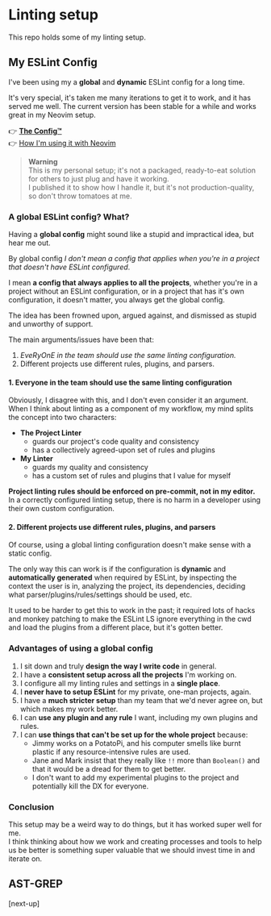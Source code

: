 # Linting setup

This repo holds some of my linting setup.

## My ESLint Config

I've been using my a **global** and **dynamic** ESLint config for a long time.

It's very special, it's taken me many iterations to get it to work, and it has served me well.
The current version has been stable for a while and works great in my Neovim setup.

👉 [**The Config™**](./eslint)
\
👉 [How I'm using it with Neovim](https://github.com/3rd/config/blob/master/home/dotfiles/nvim/lua/modules/language-support/lsp.lua#L216)

> **Warning**
\
This is my personal setup; it's not a packaged, ready-to-eat solution for others to just plug and have it working.
\
I published it to show how I handle it, but it's not production-quality, so don't throw tomatoes at me.

### A global ESLint config? What?

Having a **global config** might sound like a stupid and impractical idea, but hear me out.

By global config *I don't mean a config that applies when you're in a project that doesn't have ESLint configured*.

I mean **a config that always applies to all the projects**, whether you're in a project without an ESLint configuration,
or in a project that has it's own configuration, it doesn't matter, you always get the global config.

The idea has been frowned upon, argued against, and dismissed as stupid and unworthy of support.

The main arguments/issues have been that:
1. *EveRyOnE in the team should use the same linting configuration.*
2. Different projects use different rules, plugins, and parsers.

#### 1. **Everyone in the team should use the same linting configuration**

Obviously, I disagree with this, and I don't even consider it an argument.
\
When I think about linting as a component of my workflow, my mind splits the concept into two characters:
- **The Project Linter**
    - guards our project's code quality and consistency
    - has a collectively agreed-upon set of rules and plugins
- **My Linter**
    - guards my quality and consistency
    - has a custom set of rules and plugins that I value for myself

**Project linting rules should be enforced on pre-commit, not in my editor.**
\
In a correctly configured linting setup, there is no harm in a developer using their own custom configuration.

#### 2. Different projects use different rules, plugins, and parsers

Of course, using a global linting configuration doesn't make sense with a static config.

The only way this can work is if the configuration is **dynamic** and **automatically generated** when required by ESLint, by inspecting the context the user is in,
analyzing the project, its dependencies, deciding what parser/plugins/rules/settings should be used, etc.

It used to be harder to get this to work in the past; it required lots of hacks and monkey patching to make the ESLint LS ignore everything in the cwd and load the plugins from a different place, but it's gotten better.


### Advantages of using a global config

1. I sit down and truly **design the way I write code** in general.
2. I have a **consistent setup across all the projects** I'm working on.
3. I configure all my linting rules and settings in a **single place**.
4. I **never have to setup ESLint** for my private, one-man projects, again.
5. I have a **much stricter setup** than my team that we'd never agree on, but which makes my work better.
6. I can **use any plugin and any rule** I want, including my own plugins and rules.
7. I can **use things that can't be set up for the whole project** because:
    - Jimmy works on a PotatoPi, and his computer smells like burnt plastic if any resource-intensive rules are used.
    - Jane and Mark insist that they really like `!!` more than `Boolean()` and that it would be a dread for them to get better.
    - I don't want to add my experimental plugins to the project and potentially kill the DX for everyone.

### Conclusion

This setup may be a weird way to do things, but it has worked super well for me.
\
I think thinking about how we work and creating processes and tools to help us be better is something super valuable
that we should invest time in and iterate on.

## AST-GREP

[next-up]
